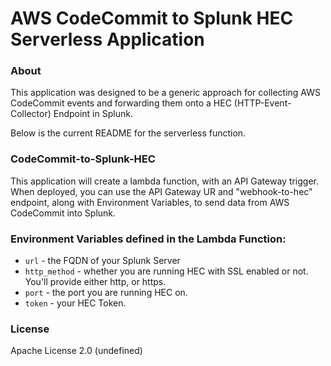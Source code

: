 # AWS CodeCommit to Splunk HEC Serverless Application
  
### About
This application was designed to be a generic approach for collecting AWS CodeCommit events and forwarding them onto a HEC (HTTP-Event-Collector) Endpoint in Splunk. 

Below is the current README for the serverless function. 

### CodeCommit-to-Splunk-HEC

This application will create a lambda function, with an API Gateway trigger. When deployed, you can use the API Gateway UR and "webhook-to-hec" endpoint, along with Environment Variables, to send data from AWS CodeCommit into Splunk. 

### Environment Variables defined in the Lambda Function:
 - `url` - the FQDN of your Splunk Server
 - `http_method` - whether you are running HEC with SSL enabled or not. You'll provide either http, or https.
 - `port` - the port you are running HEC on.
 - `token` - your HEC Token. 

### License

Apache License 2.0 (undefined)
